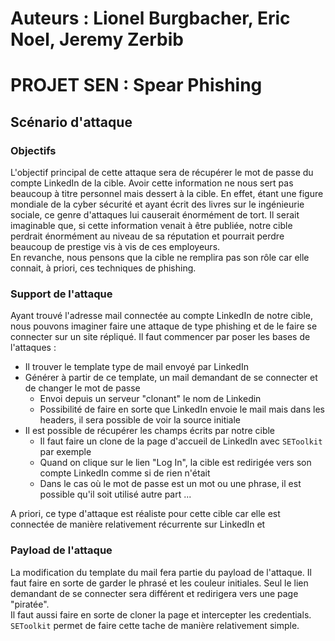 # Auteurs : Lionel Burgbacher, Eric Noel, Jeremy Zerbib

# PROJET SEN : Spear Phishing

## Scénario d'attaque
 
### Objectifs

L'objectif principal de cette attaque sera de récupérer le mot de passe du compte LinkedIn de la cible.
Avoir cette information ne nous sert pas beaucoup à titre personnel mais dessert à la cible.
En effet, étant une figure mondiale de la cyber sécurité et ayant écrit des livres sur le ingénieurie sociale, ce genre d'attaques lui causerait énormément de tort.
Il serait imaginable que, si cette information venait à être publiée, notre cible perdrait énormément au niveau de sa réputation et pourrait perdre beaucoup de prestige vis à vis de ces employeurs.  
En revanche, nous pensons que la cible ne remplira pas son rôle car elle connait, à priori, ces techniques de phishing.

### Support de l'attaque
Ayant trouvé l'adresse mail connectée au compte LinkedIn de notre cible, nous pouvons imaginer faire une attaque de type phishing et de le faire se connecter sur un site répliqué.
Il faut commencer par poser les bases de l'attaques : 
- Il trouver le template type de mail envoyé par LinkedIn
- Générer à partir de ce template, un mail demandant de se connecter et de changer le mot de passe
    - Envoi depuis un serveur "clonant" le nom de Linkedin
    - Possibilité de faire en sorte que LinkedIn envoie le mail mais dans les headers, il sera possible de voir la source initiale
- Il est possible de récupérer les champs écrits par notre cible
    - Il faut faire un clone de la page d'accueil de LinkedIn avec `SEToolkit` par exemple
    - Quand on clique sur le lien "Log In", la cible est redirigée vers son compte LinkedIn comme si de rien n'était
    - Dans le cas où le mot de passe est un mot ou une phrase, il est possible qu'il soit utilisé autre part ...

A priori, ce type d'attaque est réaliste pour cette cible car elle est connectée de manière relativement récurrente sur LinkedIn et  

### Payload de l'attaque

La modification du template du mail fera partie du payload de l'attaque.
Il faut faire en sorte de garder le phrasé et les couleur initiales.
Seul le lien demandant de se connecter sera différent et redirigera vers une page "piratée".  
Il faut aussi faire en sorte de cloner la page et intercepter les credentials.
`SEToolkit` permet de faire cette tache de manière relativement simple.



